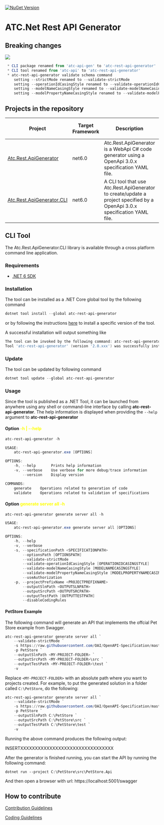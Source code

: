 [![NuGet Version](https://img.shields.io/nuget/v/atc-rest-api-generator.svg?logo=nuget&style=for-the-badge)](https://www.nuget.org/packages/atc-rest-api-generator)

# ATC.Net Rest API Generator

## Breaking changes

![](https://img.shields.io/static/v1?color=ff9900&style=for-the-badge&label=&message=Breaking%20changes%20From%20Version%201.x%20to%202.x)

```powershell
 * CLI package renamed from 'atc-api-gen' to 'atc-rest-api-generator'
 * CLI tool renamed from 'atc-api' to 'atc-rest-api-generator'
 * atc-rest-api-generator validate schema command
    setting --strictMode renamed to --validate-strictMode
    setting --operationIdCasingStyle renamed to --validate-operationIdCasingStyle
    setting --modelNameCasingStyle renamed to --validate-modelNameCasingStyle
    setting --modelPropertyNameCasingStyle renamed to --validate-modelPropertyNameCasingStyle
 ```

## Projects in the repository

|Project|Target Framework|Description|Docs|Nuget Download Link|
|---|---|---|---|---|
|[Atc.Rest.ApiGenerator](src/Atc.Rest.ApiGenerator)|net6.0|Atc.Rest.ApiGenerator is a WebApi C# code generator using a OpenApi 3.0.x specification YAML file.|[References](docs/CodeDoc/Atc.Rest.ApiGenerator/Index.md)<br/>[References extended](docs/CodeDoc/Atc.Rest.ApiGenerator/IndexExtended.md)|[![Nuget](https://img.shields.io/nuget/dt/Atc.Rest.ApiGenerator?logo=nuget&style=flat-square)](https://www.nuget.org/packages/Atc.Rest.ApiGenerator)|
|[Atc.Rest.ApiGenerator.CLI](src/Atc.Rest.ApiGenerator.CLI)|net6.0|A CLI tool that use Atc.Rest.ApiGenerator to create/update a project specified by a OpenApi 3.0.x specification YAML file.||[![Nuget](https://img.shields.io/nuget/dt/atc-rest-api-generator?logo=nuget&style=flat-square)](https://www.nuget.org/packages/atc-rest-api-generator)|

## CLI Tool

The Atc.Rest.ApiGenerator.CLI library is available through a cross platform command line application.

### Requirements

* [.NET 6 SDK](https://dotnet.microsoft.com/en-us/download/dotnet/6.0)

### Installation

The tool can be installed as a .NET Core global tool by the following command

```powershell
dotnet tool install --global atc-rest-api-generator
```

or by following the instructions [here](https://www.nuget.org/packages/atc-rest-api-generator/) to install a specific version of the tool.

A successful installation will output something like

```powershell
The tool can be invoked by the following command: atc-rest-api-generator
Tool 'atc-rest-api-generator' (version '2.0.xxx') was successfully installed.`
```

### Update

The tool can be updated by following command

```powershell
dotnet tool update --global atc-rest-api-generator
```

### Usage

Since the tool is published as a .NET Tool, it can be launched from anywhere using any shell or command-line interface by calling **atc-rest-api-generator**. The help information is displayed when providing the `--help` argument to **atc-rest-api-generator**

#### Option <span style="color:yellow">-h | --help</span>
```powershell
atc-rest-api-generator -h

USAGE:
    atc-rest-api-generator.exe [OPTIONS]

OPTIONS:
    -h, --help       Prints help information
    -v, --verbose    Use verbose for more debug/trace information
        --version    Display version

COMMANDS:
    generate    Operations related to generation of code
    validate    Operations related to validation of specifications
```

#### Option <span style="color:yellow">generate server all -h</span>
```powershell
atc-rest-api-generator generate server all -h

USAGE:
    atc-rest-api-generator.exe generate server all [OPTIONS]

OPTIONS:
    -h, --help                                                                    Prints help information
    -v, --verbose                                                                 Use verbose for more debug/trace information
    -s, --specificationPath <SPECIFICATIONPATH>                                   Path to Open API specification (directory, file or url)
        --optionsPath [OPTIONSPATH]                                               Path to options json-file
        --validate-strictMode                                                     Use strictmode
        --validate-operationIdCasingStyle [OPERATIONIDCASINGSTYLE]                Set casingStyle for operationId. Valid values are: CamelCase (default), KebabCase, PascalCase, SnakeCase
        --validate-modelNameCasingStyle [MODELNAMECASINGSTYLE]                    Set casingStyle for model name. Valid values are: CamelCase, KebabCase, PascalCase (default), SnakeCase
        --validate-modelPropertyNameCasingStyle [MODELPROPERTYNAMECASINGSTYLE]    Set casingStyle for model property name. Valid values are: CamelCase (default), KebabCase, PascalCase, SnakeCase
        --useAuthorization                                                        Use authorization
    -p, --projectPrefixName <PROJECTPREFIXNAME>                                   Project prefix name (e.g. 'PetStore' becomes 'PetStore.Api.Generated')
        --outputSlnPath <OUTPUTSLNPATH>                                           Path to solution file (directory or file)
        --outputSrcPath <OUTPUTSRCPATH>                                           Path to generated src projects (directory)
        --outputTestPath [OUTPUTTESTPATH]                                         Path to generated test projects (directory)
        --disableCodingRules                                                      Disable ATC-Coding-Rules
```

#### PetStore Example

The following command will generate an API that implements the offcial Pet Store example from Swagger.

```powershell
atc-rest-api-generator generate server all `
    --validate-strictMode `
    -s https://raw.githubusercontent.com/OAI/OpenAPI-Specification/master/examples/v3.0/petstore.yaml `
    -p PetStore `
    --outputSlnPath <MY-PROJECT-FOLDER> `
    --outputSrcPath <MY-PROJECT-FOLDER>\src `
    --outputTestPath <MY-PROJECT-FOLDER>\test `
    -v
```

Replace `<MY-PROJECT-FOLDER>` with an absolute path where you want to projects created. For example,
to put the generated solution in a folder called `C:\PetStore`, do the following:

```powershell
atc-rest-api-generator generate server all `
    --validate-strictMode `
    -s https://raw.githubusercontent.com/OAI/OpenAPI-Specification/master/examples/v3.0/petstore.yaml `
    -p PetStore `
    --outputSlnPath C:\PetStore `
    --outputSrcPath C:\PetStore\src `
    --outputTestPath C:\PetStore\test `
    -v
```

Running the above command produces the following output:

INSERTXXXXXXXXXXXXXXXXXXXXXXXXXXXXXXXX

After the generator is finished running, you can start the API by running the following command:

```
dotnet run --project C:\PetStore\src\PetStore.Api
```

And then open a browser with url: https://localhost:5001/swagger

## How to contribute

[Contribution Guidelines](https://atc-net.github.io/introduction/about-atc#how-to-contribute)

[Coding Guidelines](https://atc-net.github.io/introduction/about-atc#coding-guidelines)
